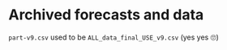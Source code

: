 Archived forecasts and data
===========================

`part-v9.csv` used to be `ALL_data_final_USE_v9.csv` (yes yes :roll_eyes:)
